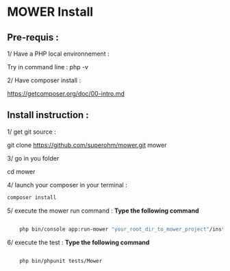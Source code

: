 MOWER Install
=====================

## Pre-requis :

1/ Have a PHP local environnement :

Try in command line :
php -v 

2/ Have composer install :

https://getcomposer.org/doc/00-intro.md

## Install instruction :

1/ get git source :

git clone https://github.com/superohm/mower.git mower

3/ go in you folder 

cd mower

4/ launch your composer in your terminal :
``` bash
composer install 
```

5/ execute the mower run command :
**Type the following command**

``` bash

	php bin/console app:run-mower "your_root_dir_to_mower_project"/instructionFile.txt

```

6/ execute the test :
**Type the following command**
``` bash

	php bin/phpunit tests/Mower

```

